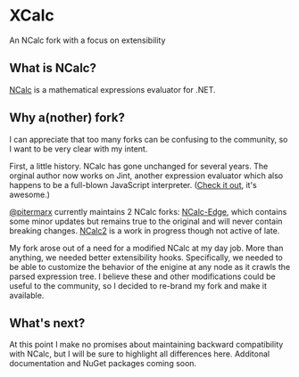# XCalc
An NCalc fork with a focus on extensibility

## What is NCalc?
[NCalc](https://ncalc.codeplex.com/) is a mathematical expressions evaluator for .NET.

## Why a(nother) fork?
I can appreciate that too many forks can be confusing to the community, so I want to be very clear with my intent.

First, a little history. NCalc has gone unchanged for several years. The orginal author now works on Jint, another expression evaluator
which also happens to be a full-blown JavaScript interpreter. ([Check it out](https://github.com/sebastienros/jint), it's awesome.)

[@pitermarx](https://github.com/pitermarx) currently maintains 2 NCalc forks: [NCalc-Edge](https://github.com/pitermarx/NCalc-Edge), 
which contains some minor updates but remains true to the original and will never contain breaking changes.
[NCalc2](https://github.com/pitermarx/NCalc2) is a work in progress though not active of late.

My fork arose out of a need for a modified NCalc at my day job. More than anything, we needed better extensibility hooks. Specifically,
we needed to be able to customize the behavior of the enigine at any node as it crawls the parsed expression tree. I believe these
and other modifications could be useful to the community, so I decided to re-brand my fork and make it available.

## What's next?
At this point I make no promises about maintaining backward compatibility with NCalc, but I will be sure to highlight all differences
here. Additonal documentation and NuGet packages coming soon.
